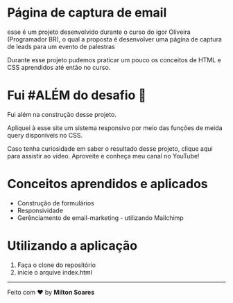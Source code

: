 <h1>Página de captura de email</h1>

<p> esse é um projeto desenvolvido durante o curso do igor Oliveira (Programador BR), o qual a proposta é desenvolver uma página de captura de leads para um evento de palestras </p>
<p>Durante esse projeto pudemos praticar um pouco os conceitos de HTML e CSS aprendidos até então no curso.</p>

# Fui #ALÉM do desafio :rocket:
<p>Fui além na construção desse projeto.</p>
<p>Apliquei à esse site um sistema responsivo por meio das funções de meida query disponíveis no CSS.</p>

<p>Caso tenha curiosidade em saber o resultado desse projeto, clique <a src="https://youtu.be/6Pk1Cm8r23I">aqui</a> para assistir ao vídeo. Aproveite e conheça meu canal no YouTube!</p>


# Conceitos aprendidos e aplicados

<p>
  <ul>
    <li>Construção de formulários</li>
    <li>Responsividade</li>
    <li>Gerênciamento de email-marketing - utilizando Mailchimp </li>
  </ul>
</p>

# Utilizando a aplicação
<p>
  <ol>
    <li>Faça o clone do repositório</li>
    <li>inicie o arquive index.html</li>    
  </ol>
</p>

---

Feito com ❤ by **Milton Soares**